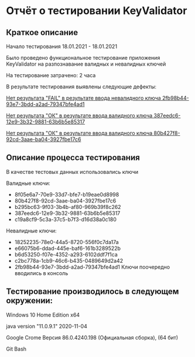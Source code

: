 # **Отчёт о тестировании KeyValidator**
## **Краткое описание**
Начало тестирования 18.01.2021 - 18.01.2021

Было проведено функциональное тестирование приложения KeyValidator на разпознавание валидных и невалидных ключей

На тестирование затрачено: 2 часа

В результате тестирования выявлены следующие дефекты:

[Нет результата "FAIL" в результате ввода невалидного ключа 2fb98b44-93e7-3bdd-a2ad-79347bfe4ad1](https://github.com/6apblra58/KeyValidator/issues/1#issue-787814998)


[Нет результата "ОК" в результате ввода валидного ключа 387eedc6-12e9-3b32-9881-63b6b5e85317](https://github.com/6apblra58/KeyValidator/issues/3#issue-787817664)

[Нет результата "ОК" в результате ввода валидного ключа 80b427f8-92cd-3aae-ba04-3927fbe17c6](https://github.com/6apblra58/KeyValidator/issues/2#issue-787817221)

## Описание процесса тестирования

В качестве тестовых данных использовались ключи

Валидные ключи:

* 8f05e6a7-70e9-33d7-bfe7-b19eae0d8998
* 80b427f8-92cd-3aae-ba04-3927fbe17c6
* b295bc63-9f03-3b4b-af80-969b39f8c262
* 387eedc6-12e9-3b32-9881-63b6b5e85317
* c19a8cf9-5c3a-37c5-b7f3-d16d38a0c180

Невалидные ключи:

* 18252235-78e0-44a5-8720-556f0c7da17a
* e66075b6-ddad-445e-baf6-161b3289522b
* b6d53250-f07e-4352-a293-6102ddf7f1ca
* c2bc778a-1cb9-46c6-b435-0489649d2a42
* 2fb98b44-93e7-3bdd-a2ad-79347bfe4ad1
Ключи поочередно вводились в консоль

## Тестирование производилось в следующем окружении:

Windows 10 Home Edition x64

java version "11.0.9.1" 2020-11-04

Google Crome Версия 86.0.4240.198 (Официальная сборка), (64 бит)

Git Bash
